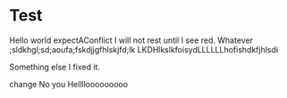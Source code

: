 # Test

Hello world
expectAConflict
I will not rest until I see red.
Whatever ;sldkhgl;sd;aoufa;fskdjjgfhlskjfd;lk
LKDHlkslkfoisydLLLLLLhofishdkfjhlsdi

Something else
I fixed it.

change
No you
Hellllooooooooo
